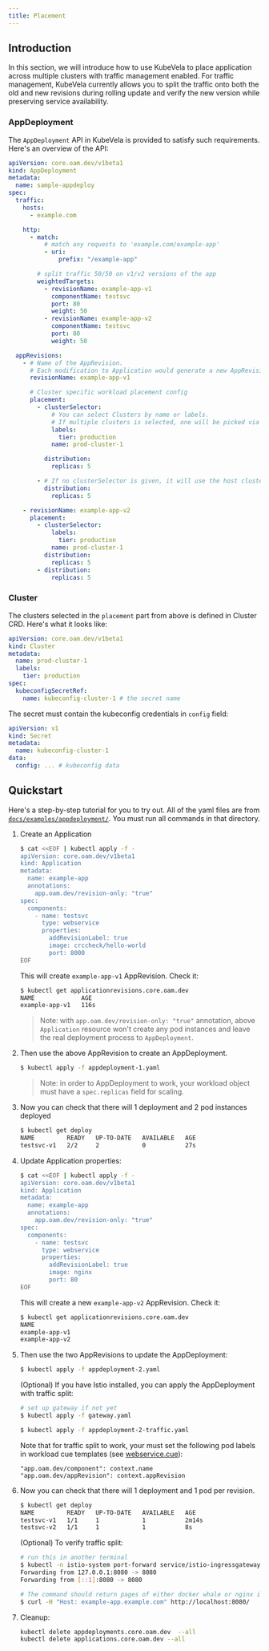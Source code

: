 ```yaml
---
title: Placement
---
```


## Introduction

In this section, we will introduce how to use KubeVela to place application across multiple clusters with traffic management enabled. For traffic management, KubeVela currently allows you to split the traffic onto both the old and new revisions during rolling update and verify the new version while preserving service availability.

### AppDeployment

The `AppDeployment` API in KubeVela is provided to satisfy such requirements. Here's an overview of the API:

```yaml
apiVersion: core.oam.dev/v1beta1
kind: AppDeployment
metadata:
  name: sample-appdeploy
spec:
  traffic:
    hosts:
      - example.com

    http:
      - match:
          # match any requests to 'example.com/example-app'
          - uri:
              prefix: "/example-app"

        # split traffic 50/50 on v1/v2 versions of the app
        weightedTargets:
          - revisionName: example-app-v1
            componentName: testsvc
            port: 80
            weight: 50
          - revisionName: example-app-v2
            componentName: testsvc
            port: 80
            weight: 50

  appRevisions:
    - # Name of the AppRevision.
      # Each modification to Application would generate a new AppRevision.
      revisionName: example-app-v1

      # Cluster specific workload placement config
      placement:
        - clusterSelector:
            # You can select Clusters by name or labels.
            # If multiple clusters is selected, one will be picked via a unique hashing algorithm.
            labels:
              tier: production
            name: prod-cluster-1

          distribution:
            replicas: 5

        - # If no clusterSelector is given, it will use the host cluster in which this CR exists
          distribution:
            replicas: 5

    - revisionName: example-app-v2
      placement:
        - clusterSelector:
            labels:
              tier: production
            name: prod-cluster-1
          distribution:
            replicas: 5
        - distribution:
            replicas: 5
```

### Cluster

The clusters selected in the `placement` part from above is defined in Cluster CRD. Here's what it looks like:

```yaml
apiVersion: core.oam.dev/v1beta1
kind: Cluster
metadata:
  name: prod-cluster-1
  labels:
    tier: production
spec:
  kubeconfigSecretRef:
    name: kubeconfig-cluster-1 # the secret name
```

The secret must contain the kubeconfig credentials in `config` field:

```yaml
apiVersion: v1
kind: Secret
metadata:
  name: kubeconfig-cluster-1
data:
  config: ... # kubeconfig data
```

## Quickstart

Here's a step-by-step tutorial for you to try out. All of the yaml files are from [`docs/examples/appdeployment/`](https://github.com/oam-dev/kubevela/tree/master/docs/examples/appdeployment).
You must run all commands in that directory.

1. Create an Application

   ```bash
   $ cat <<EOF | kubectl apply -f -
   apiVersion: core.oam.dev/v1beta1
   kind: Application
   metadata:
     name: example-app
     annotations:
       app.oam.dev/revision-only: "true"
   spec:
     components:
       - name: testsvc
         type: webservice
         properties:
           addRevisionLabel: true
           image: crccheck/hello-world
           port: 8000
   EOF
   ```

   This will create `example-app-v1` AppRevision. Check it:

   ```bash
   $ kubectl get applicationrevisions.core.oam.dev
   NAME             AGE
   example-app-v1   116s
   ```

   > Note: with `app.oam.dev/revision-only: "true"` annotation, above `Application` resource won't create any pod instances and leave the real deployment process to `AppDeployment`.

1. Then use the above AppRevision to create an AppDeployment.

   ```bash
   $ kubectl apply -f appdeployment-1.yaml
   ```

   > Note: in order to AppDeployment to work, your workload object must have a `spec.replicas` field for scaling.

1. Now you can check that there will 1 deployment and 2 pod instances deployed

   ```bash
   $ kubectl get deploy
   NAME         READY   UP-TO-DATE   AVAILABLE   AGE
   testsvc-v1   2/2     2            0           27s
   ```

1. Update Application properties:

   ```bash
   $ cat <<EOF | kubectl apply -f -
   apiVersion: core.oam.dev/v1beta1
   kind: Application
   metadata:
     name: example-app
     annotations:
       app.oam.dev/revision-only: "true"
   spec:
     components:
       - name: testsvc
         type: webservice
         properties:
           addRevisionLabel: true
           image: nginx
           port: 80
   EOF
   ```

   This will create a new `example-app-v2` AppRevision. Check it:

   ```bash
   $ kubectl get applicationrevisions.core.oam.dev
   NAME
   example-app-v1
   example-app-v2
   ```

1. Then use the two AppRevisions to update the AppDeployment:

   ```bash
   $ kubectl apply -f appdeployment-2.yaml
   ```

   (Optional) If you have Istio installed, you can apply the AppDeployment with traffic split:

   ```bash
   # set up gateway if not yet
   $ kubectl apply -f gateway.yaml

   $ kubectl apply -f appdeployment-2-traffic.yaml
   ```

   Note that for traffic split to work, your must set the following pod labels in workload cue templates (see [webservice.cue](https://github.com/oam-dev/kubevela/blob/master/hack/vela-templates/cue/webservice.cue)):

   ```shell
   "app.oam.dev/component": context.name
   "app.oam.dev/appRevision": context.appRevision
   ```

1. Now you can check that there will 1 deployment and 1 pod per revision.

   ```bash
   $ kubectl get deploy
   NAME         READY   UP-TO-DATE   AVAILABLE   AGE
   testsvc-v1   1/1     1            1           2m14s
   testsvc-v2   1/1     1            1           8s
   ```

   (Optional) To verify traffic split:

   ```bash
   # run this in another terminal
   $ kubectl -n istio-system port-forward service/istio-ingressgateway 8080:80
   Forwarding from 127.0.0.1:8080 -> 8080
   Forwarding from [::1]:8080 -> 8080

   # The command should return pages of either docker whale or nginx in 50/50
   $ curl -H "Host: example-app.example.com" http://localhost:8080/
   ```

1. Cleanup:

   ```bash
   kubectl delete appdeployments.core.oam.dev  --all
   kubectl delete applications.core.oam.dev --all
   ```
